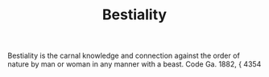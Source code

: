 ---
title: Bestiality
letter: B
permalink: "/definitions/bestiality.html"
body: Bestiality is the carnal knowledge and connection against the order of nature
  by man or woman in any manner with a beast. Code Ga. 1882, { 4354
published_at: '2018-07-07'
layout: post
---